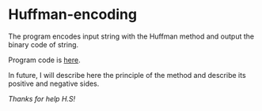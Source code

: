 # Huffman-encoding
The program encodes input string with the Huffman method and output the binary code of string.

Program code is [here](https://github.com/AlexNickrodef/huffman-encoding/blob/master/huffman/huffman.cpp).

In future, I will describe here the principle of the method and describe its positive and negative sides.

*Thanks for help H.S!*

